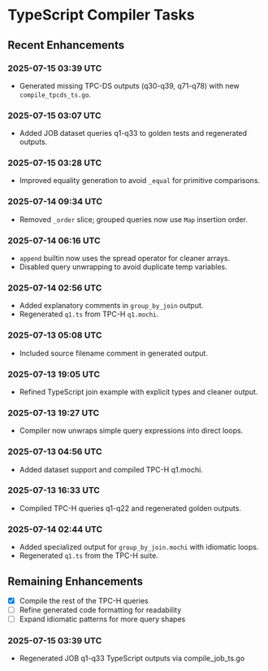# TypeScript Compiler Tasks

## Recent Enhancements
### 2025-07-15 03:39 UTC
- Generated missing TPC-DS outputs (q30-q39, q71-q78) with new `compile_tpcds_ts.go`.
### 2025-07-15 03:07 UTC
- Added JOB dataset queries q1-q33 to golden tests and regenerated outputs.
### 2025-07-15 03:28 UTC
- Improved equality generation to avoid `_equal` for primitive comparisons.
### 2025-07-14 09:34 UTC
- Removed `_order` slice; grouped queries now use `Map` insertion order.
### 2025-07-14 06:16 UTC
- `append` builtin now uses the spread operator for cleaner arrays.
- Disabled query unwrapping to avoid duplicate temp variables.
### 2025-07-14 02:56 UTC
- Added explanatory comments in `group_by_join` output.
- Regenerated `q1.ts` from TPC-H `q1.mochi`.
### 2025-07-13 05:08 UTC
- Included source filename comment in generated output.

### 2025-07-13 19:05 UTC
- Refined TypeScript join example with explicit types and cleaner output.

### 2025-07-13 19:27 UTC
- Compiler now unwraps simple query expressions into direct loops.

### 2025-07-13 04:56 UTC
- Added dataset support and compiled TPC-H q1.mochi.

### 2025-07-13 16:33 UTC
- Compiled TPC-H queries q1-q22 and regenerated golden outputs.
### 2025-07-14 02:44 UTC
- Added specialized output for `group_by_join.mochi` with idiomatic loops.
- Regenerated `q1.ts` from the TPC-H suite.

## Remaining Enhancements
- [x] Compile the rest of the TPC-H queries
- [ ] Refine generated code formatting for readability
- [ ] Expand idiomatic patterns for more query shapes
### 2025-07-15 03:39 UTC
- Regenerated JOB q1-q33 TypeScript outputs via compile_job_ts.go
